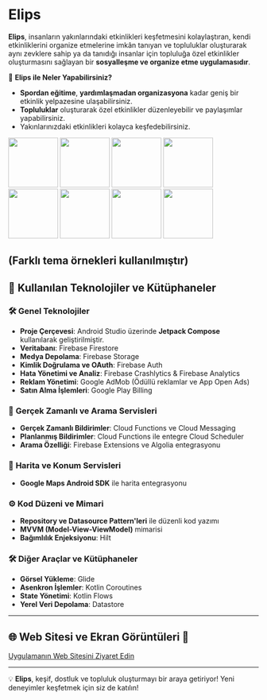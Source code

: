 # Elips

**Elips**, insanların yakınlarındaki etkinlikleri keşfetmesini kolaylaştıran, kendi etkinliklerini organize etmelerine imkân tanıyan ve topluluklar oluşturarak aynı zevklere sahip ya da tanıdığı insanlar için topluluğa özel etkinlikler oluşturmasını sağlayan bir **sosyalleşme ve organize etme uygulamasıdır**.

🎉 **Elips ile Neler Yapabilirsiniz?**
- **Spordan eğitime**, **yardımlaşmadan organizasyona** kadar geniş bir etkinlik yelpazesine ulaşabilirsiniz.
- **Topluluklar** oluşturarak özel etkinlikler düzenleyebilir ve paylaşımlar yapabilirsiniz.
- Yakınlarınızdaki etkinlikleri kolayca keşfedebilirsiniz.

  
<img src="https://github.com/user-attachments/assets/3fd0698e-7991-411c-b017-4c0d50aa2c32" width="100"/>
<img src="https://github.com/user-attachments/assets/7b893422-fde5-4b39-8a2e-52ed2ac28742" width="100"/>
<img src="https://github.com/user-attachments/assets/77c0c34c-2caa-4cfe-9161-b74cda7577e7" width="100"/>
<img src="https://github.com/user-attachments/assets/d1c61e3c-2302-40f4-a97d-6461d5599496" width="100"/>
<img src="https://github.com/user-attachments/assets/fcec15e5-711f-4005-8126-8b6f57e50fe0" width="100"/>
<img src="https://github.com/user-attachments/assets/f2569ff1-d8c8-48ab-ae26-ef859b6d41eb" width="100"/>
<img src="https://github.com/user-attachments/assets/b980340f-2e50-4381-abd5-a9c0acec0315" width="100"/>
<img src="https://github.com/user-attachments/assets/f9a5cdc8-e8b5-4c1b-b506-a8a256dcd731" width="100"/>

(Farklı tema örnekleri kullanılmıştır)
---


## 🚀 Kullanılan Teknolojiler ve Kütüphaneler

### 🛠️ **Genel Teknolojiler**
- **Proje Çerçevesi**: Android Studio üzerinde **Jetpack Compose** kullanılarak geliştirilmiştir.
- **Veritabanı**: Firebase Firestore
- **Medya Depolama**: Firebase Storage
- **Kimlik Doğrulama ve OAuth**: Firebase Auth
- **Hata Yönetimi ve Analiz**: Firebase Crashlytics & Firebase Analytics
- **Reklam Yönetimi**: Google AdMob (Ödüllü reklamlar ve App Open Ads)
- **Satın Alma İşlemleri**: Google Play Billing

### 📡 **Gerçek Zamanlı ve Arama Servisleri**
- **Gerçek Zamanlı Bildirimler**: Cloud Functions ve Cloud Messaging
- **Planlanmış Bildirimler**: Cloud Functions ile entegre Cloud Scheduler
- **Arama Özelliği**: Firebase Extensions ve Algolia entegrasyonu

### 📍 **Harita ve Konum Servisleri**
- **Google Maps Android SDK** ile harita entegrasyonu

### ⚙️ **Kod Düzeni ve Mimari**
- **Repository ve Datasource Pattern'leri** ile düzenli kod yazımı
- **MVVM (Model-View-ViewModel)** mimarisi
- **Bağımlılık Enjeksiyonu**: Hilt

### 🛠️ **Diğer Araçlar ve Kütüphaneler**
- **Görsel Yükleme**: Glide
- **Asenkron İşlemler**: Kotlin Coroutines
- **State Yönetimi**: Kotlin Flows
- **Yerel Veri Depolama**: Datastore

---

## 🌐 Web Sitesi ve Ekran Görüntüleri 📸
[Uygulamanın Web Sitesini Ziyaret Edin](https://sites.google.com/view/bindle/main-page)

---

💡 **Elips**, keşif, dostluk ve topluluk oluşturmayı bir araya getiriyor! Yeni deneyimler keşfetmek için siz de katılın!

